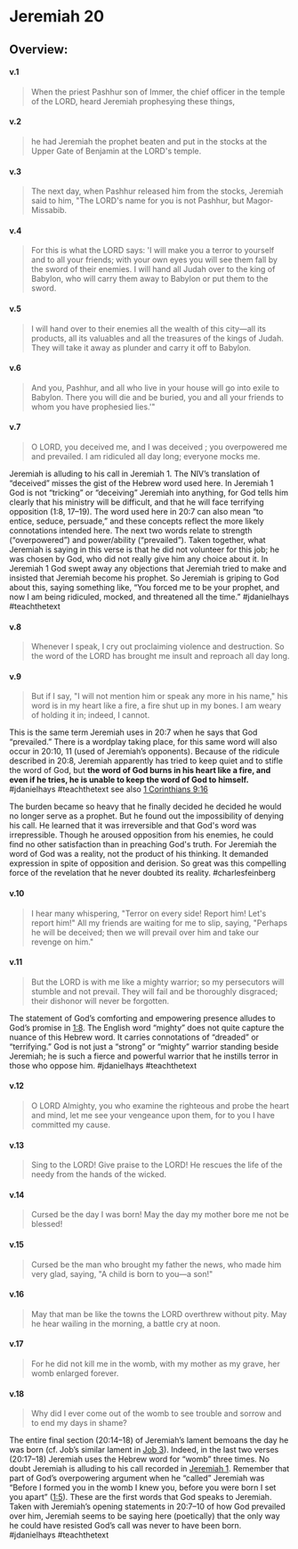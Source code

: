 # Jeremiah 20

## Overview:


#### v.1
>When the priest Pashhur son of Immer, the chief officer in the temple of the LORD, heard Jeremiah prophesying these things,

#### v.2
>he had Jeremiah the prophet beaten and put in the stocks at the Upper Gate of Benjamin at the LORD's temple.

#### v.3
>The next day, when Pashhur released him from the stocks, Jeremiah said to him, "The LORD's name for you is not Pashhur, but Magor-Missabib.

#### v.4
>For this is what the LORD says: 'I will make you a terror to yourself and to all your friends; with your own eyes you will see them fall by the sword of their enemies. I will hand all Judah over to the king of Babylon, who will carry them away to Babylon or put them to the sword.

#### v.5
>I will hand over to their enemies all the wealth of this city—all its products, all its valuables and all the treasures of the kings of Judah. They will take it away as plunder and carry it off to Babylon.

#### v.6
>And you, Pashhur, and all who live in your house will go into exile to Babylon. There you will die and be buried, you and all your friends to whom you have prophesied lies.'"

#### v.7
>O LORD, you deceived me, and I was deceived ; you overpowered me and prevailed. I am ridiculed all day long; everyone mocks me.

Jeremiah is alluding to his call in Jeremiah 1. The NIV’s translation of “deceived” misses the gist of the Hebrew word used here. In Jeremiah 1 God is not “tricking” or “deceiving” Jeremiah into anything, for God tells him clearly that his ministry will be difficult, and that he will face terrifying opposition (1:8, 17–19). The word used here in 20:7 can also mean “to entice, seduce, persuade,” and these concepts reflect the more likely connotations intended here. The next two words relate to strength (“overpowered”) and power/ability (“prevailed”). Taken together, what Jeremiah is saying in this verse is that he did not volunteer for this job; he was chosen by God, who did not really give him any choice about it. In Jeremiah 1 God swept away any objections that Jeremiah tried to make and insisted that Jeremiah become his prophet. So Jeremiah is griping to God about this, saying something like, “You forced me to be your prophet, and now I am being ridiculed, mocked, and threatened all the time.”
#jdanielhays #teachthetext 

#### v.8
>Whenever I speak, I cry out proclaiming violence and destruction. So the word of the LORD has brought me insult and reproach all day long.

#### v.9
>But if I say, "I will not mention him or speak any more in his name," his word is in my heart like a fire, a fire shut up in my bones. I am weary of holding it in; indeed, I cannot.

This is the same term Jeremiah uses in 20:7 when he says that God “prevailed.” There is a wordplay taking place, for this same word will also occur in 20:10, 11 (used of Jeremiah’s opponents). Because of the ridicule described in 20:8, Jeremiah apparently has tried to keep quiet and to stifle the word of God, but **the word of God burns in his heart like a fire, and even if he tries, he is unable to keep the word of God to himself.**
#jdanielhays #teachthetext see also [1 Corinthians 9:16](1Cor9#v.16)

The burden became so heavy that he finally decided he decided he would no longer serve as a prophet. But he found out the impossibility of denying his call. He learned that it was irreversible and that God's word was irrepressible. Though he aroused opposition from his enemies, he could find no other satisfaction than in preaching God's truth. For Jeremiah the word of God was a reality, not the product of his thinking. It demanded expression in spite of opposition and derision. So great was this compelling force of the revelation that he never doubted its reality.
#charlesfeinberg 

#### v.10
>I hear many whispering, "Terror on every side! Report him! Let's report him!" All my friends are waiting for me to slip, saying, "Perhaps he will be deceived; then we will prevail over him and take our revenge on him."

#### v.11
>But the LORD is with me like a mighty warrior; so my persecutors will stumble and not prevail. They will fail and be thoroughly disgraced; their dishonor will never be forgotten.

The statement of God’s comforting and empowering presence alludes to God’s promise in [1:8](Jeremiah1#v.8). The English word “mighty” does not quite capture the nuance of this Hebrew word. It carries connotations of “dreaded” or “terrifying.” God is not just a “strong” or “mighty” warrior standing beside Jeremiah; he is such a fierce and powerful warrior that he instills terror in those who oppose him.
#jdanielhays #teachthetext 

#### v.12
>O LORD Almighty, you who examine the righteous and probe the heart and mind, let me see your vengeance upon them, for to you I have committed my cause.

#### v.13
>Sing to the LORD! Give praise to the LORD! He rescues the life of the needy from the hands of the wicked.

#### v.14
>Cursed be the day I was born! May the day my mother bore me not be blessed!

#### v.15
>Cursed be the man who brought my father the news, who made him very glad, saying, "A child is born to you—a son!"

#### v.16
>May that man be like the towns the LORD overthrew without pity. May he hear wailing in the morning, a battle cry at noon.

#### v.17
>For he did not kill me in the womb, with my mother as my grave, her womb enlarged forever.

#### v.18
>Why did I ever come out of the womb to see trouble and sorrow and to end my days in shame?

 The entire final section (20:14–18) of Jeremiah’s lament bemoans the day he was born (cf. Job’s similar lament in [Job 3](Job3)). Indeed, in the last two verses (20:17–18) Jeremiah uses the Hebrew word for “womb” three times. No doubt Jeremiah is alluding to his call recorded in [Jeremiah 1](Jeremiah1). Remember that part of God’s overpowering argument when he “called” Jeremiah was “Before I formed you in the womb I knew you, before you were born I set you apart” ([1:5](Jeremiah1#v.5)). These are the first words that God speaks to Jeremiah. Taken with Jeremiah’s opening statements in 20:7–10 of how God prevailed over him, Jeremiah seems to be saying here (poetically) that the only way he could have resisted God’s call was never to have been born.
 #jdanielhays #teachthetext 

